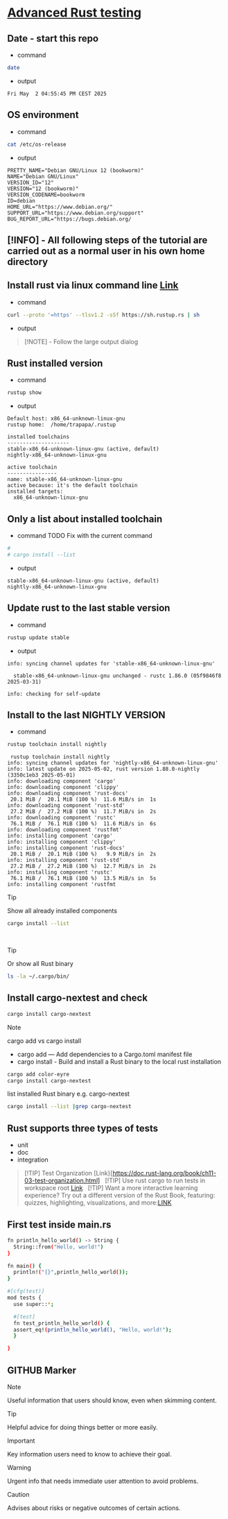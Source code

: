 # [Advanced Rust testing](https://rust-exercises.com/advanced-testing/00_intro/00_welcome.html)
<!--
# [Jupyter Notebook RUST Kernel](https://developers.stellar.org/docs/tools/developer-tools/jupyter-notebooks)

> [!NOTE] - Install jupyter rust kernel
>
> - Install Visual Studio Code (VSCode)
> - Install the Jupyter Notebook extension in VSCode
> - Install the evcxr Rust Jupyter kernel with:
> - cargo install --locked evcxr_jupyter
> - evcxr_jupyter --install
> - Run the Create: New Jupyter Notebook command in VSCode
> - Click the Select Kernel button in the top right
> - Select Jupyter Kernel...
> - Select Rust by searching for Rust
>
&nbsp;
-->

## Date - start this repo

- command

```bash
date
```

- output

```text
Fri May  2 04:55:45 PM CEST 2025
```

## OS environment

- command

```bash
cat /etc/os-release
```

- output
  
```text
PRETTY_NAME="Debian GNU/Linux 12 (bookworm)"
NAME="Debian GNU/Linux"
VERSION_ID="12"
VERSION="12 (bookworm)"
VERSION_CODENAME=bookworm
ID=debian
HOME_URL="https://www.debian.org/"
SUPPORT_URL="https://www.debian.org/support"
BUG_REPORT_URL="https://bugs.debian.org/
```

## [!INFO] - All following steps of the tutorial are carried out as a normal user in his own home directory

## Install rust via linux command line [Link](https://www.rust-lang.org/tools/install)

- command

```bash
curl --proto '=https' --tlsv1.2 -sSf https://sh.rustup.rs | sh
```

- output

> [!NOTE] - Follow the large output dialog

## Rust installed version

- command

```bash
rustup show
```

- output

```text
Default host: x86_64-unknown-linux-gnu
rustup home:  /home/trapapa/.rustup

installed toolchains
--------------------
stable-x86_64-unknown-linux-gnu (active, default)
nightly-x86_64-unknown-linux-gnu

active toolchain
----------------
name: stable-x86_64-unknown-linux-gnu
active because: it's the default toolchain
installed targets:
  x86_64-unknown-linux-gnu
```

## Only a list about installed toolchain

- command
TODO Fix with the current command

```bash
#
# cargo install --list
```

- output

```text
stable-x86_64-unknown-linux-gnu (active, default)
nightly-x86_64-unknown-linux-gnu
```

## Update rust to the last stable version

- command

```bash
rustup update stable
```

- output

```text
info: syncing channel updates for 'stable-x86_64-unknown-linux-gnu'

  stable-x86_64-unknown-linux-gnu unchanged - rustc 1.86.0 (05f9846f8 2025-03-31)

info: checking for self-update
```

## Install to the last NIGHTLY VERSION

- command

```bash
rustup toolchain install nightly
```

```text
 rustup toolchain install nightly
info: syncing channel updates for 'nightly-x86_64-unknown-linux-gnu'
info: latest update on 2025-05-02, rust version 1.88.0-nightly (3350c1eb3 2025-05-01)
info: downloading component 'cargo'
info: downloading component 'clippy'
info: downloading component 'rust-docs'
 20.1 MiB /  20.1 MiB (100 %)  11.6 MiB/s in  1s         
info: downloading component 'rust-std'
 27.2 MiB /  27.2 MiB (100 %)  11.7 MiB/s in  2s         
info: downloading component 'rustc'
 76.1 MiB /  76.1 MiB (100 %)  11.6 MiB/s in  6s         
info: downloading component 'rustfmt'
info: installing component 'cargo'
info: installing component 'clippy'
info: installing component 'rust-docs'
 20.1 MiB /  20.1 MiB (100 %)   9.9 MiB/s in  2s         
info: installing component 'rust-std'
 27.2 MiB /  27.2 MiB (100 %)  12.7 MiB/s in  2s         
info: installing component 'rustc'
 76.1 MiB /  76.1 MiB (100 %)  13.5 MiB/s in  5s         
info: installing component 'rustfmt
```

> [!TIP]
> Show all already installed components
>
> ```bash <!-- markdownlint-disable-line code-block-style -->
>cargo install --list
>```
>
&nbsp;
> [!TIP]
> Or show all Rust binary
>
> ```bash
> ls -la ~/.cargo/bin/
> ```

## Install cargo-nextest and check

```bash <!-- markdownlint-disable-line code-block-style -->
cargo install cargo-nextest 
```

> [!NOTE]
> cargo add vs cargo install
>
> - cargo add — Add dependencies to a Cargo.toml manifest file
> - cargo install - Build and install a Rust binary to the local rust installation
>
> ```bash <!-- markdownlint-disable-line code-block-style -->
> cargo add color-eyre
> cargo install cargo-nextest
>```
>
> list installed Rust binary e.g. cargo-nextest
>
> ```bash <!-- markdownlint-disable-line code-block-style -->
> cargo install --list |grep cargo-nextest
> ```

## Rust supports three types of tests

- unit
- doc
- integration

> [!TIP] Test Organization [Link}[https://doc.rust-lang.org/book/ch11-03-test-organization.html]
&nbsp;
> [!TIP] Use rust cargo to run tests in workspace root [Link](https://stackoverflow.com/questions/71460402/use-rust-cargo-to-run-tests-in-workspace-root)
&nbsp;
> [!TIP]
> Want a more interactive learning experience?
> Try out a different version of the Rust Book,
> featuring: quizzes, highlighting, visualizations, and more:[LINK](https://rust-book.cs.brown.edu/)

## First test inside main.rs

```bash
fn println_hello_world() -> String {
  String::from("Hello, world!")
}

fn main() {
  println!("{}",println_hello_world());
}

#[cfg(test)]
mod tests {
  use super::*;

  #[test]
  fn test_println_hello_world() {
  assert_eq!(println_hello_world(), "Hello, world!");
  }

}
```

## GITHUB Marker

> [!NOTE]
> Useful information that users should know, even when skimming content.
<!-- -->
> [!TIP]
> Helpful advice for doing things better or more easily.
<!-- -->
> [!IMPORTANT]
> Key information users need to know to achieve their goal.
<!-- -->
> [!WARNING]
> Urgent info that needs immediate user attention to avoid problems.
<!-- -->
> [!CAUTION]
> Advises about risks or negative outcomes of certain actions.
